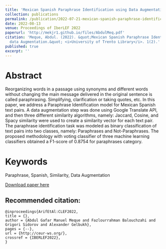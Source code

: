 ```yaml
---
title: 'Mexican Spanish Paraphrase Identification using Data Augmentation'
collection: publications
permalink: /publication/2022-07-21-mexican-spanish-paraphrase-identification-using-data-augmentation
date: 2022-08-13
venue: Proceedings of IberLEF 2022
paperurl: 'http://mekjr1.github.io/files/AbdulMeq.pdf'
citation: 'Meque, Abdul. (2022). &quot;Mexican Spanish Paraphrase Identification Using
  data Augmentation.&quot; <i>University of Trento Library</i>. 1(2).'
published: true
excerpt: ''
---
```


# Abstract
Reorganizing words in a passage using synonyms and different words without changing the main
message delivered in the original sentence is called paraphrasing. Simplifying, clarification or taking
quotes, etc. In this paper, we address a Paraphrase Identification model for Mexican Spanish text pairs.
A data augmentation step was done using Google Translate API, and then three different similarity
algorithms, namely: Jaccard, Cosine, and Spacy similarity were used to create a similarity vector for each
text pair. The paraphrase identification task was modeled as binary classification of text pairs into two
classes, namely: Paraphrases and Not-Paraphrases. The proposed methodology with voting classifier of
three machine learning classifiers obtained a F1-score of 0.8754 for paraphrases category.

# Keywords
Paraphrase, Spanish, Similarity, Data Augmentation

[Download paper here](http://ceur-ws.org/Vol-3180/paper.pdf)

## Recommended citation: 

```{=latex}
@inproceedings{ArifEtAl:CLEF2022,
title = {},
author = {Abdul Gafar Manuel Meque and Fazlourrahman Balouchzahi and Grigori Sidorov and Alexander Gelbukh},
pages = {--},
url = {http://ceur-ws.org/},
crossref = {IBERLEF2022},
}
```
